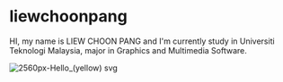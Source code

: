 # liewchoonpang
HI, my name is LIEW CHOON PANG and I'm currently study in Universiti Teknologi Malaysia, major in Graphics and Multimedia Software.

![2560px-Hello_(yellow) svg](https://github.com/liew24/liewchoonpang/assets/148433817/e6897c8d-5ac6-40e1-9776-8bfcb6c48b3e)

